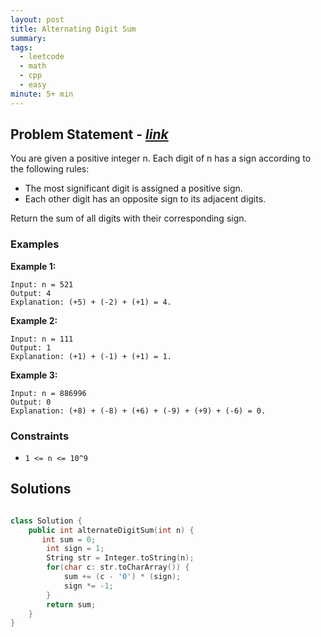 ```yaml
---
layout: post
title: Alternating Digit Sum
summary:
tags:
  - leetcode
  - math
  - cpp
  - easy
minute: 5+ min
---
```


## Problem Statement - [_link_](https://leetcode.com/problems/alternating-digit-sum/description/)

You are given a positive integer n. Each digit of n has a sign according to the following rules:

+ The most significant digit is assigned a positive sign.
+ Each other digit has an opposite sign to its adjacent digits.

Return the sum of all digits with their corresponding sign.


### Examples

**Example 1:**  


```
Input: n = 521
Output: 4
Explanation: (+5) + (-2) + (+1) = 4.
```

**Example 2:**  


```
Input: n = 111
Output: 1
Explanation: (+1) + (-1) + (+1) = 1.
```

**Example 3:**

```
Input: n = 886996
Output: 0
Explanation: (+8) + (-8) + (+6) + (-9) + (+9) + (-6) = 0.
```

### Constraints

- `1 <= n <= 10^9`


## Solutions

```cpp

class Solution {
    public int alternateDigitSum(int n) {
       int sum = 0;
        int sign = 1;
        String str = Integer.toString(n);
        for(char c: str.toCharArray()) {
            sum += (c - '0') * (sign);
            sign *= -1;
        }
        return sum;
    }
}

```

